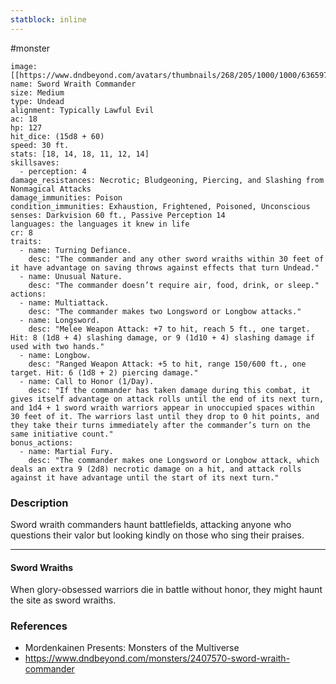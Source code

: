 ```yaml
---
statblock: inline
---
```

 #monster 

```statblock
image: [[https://www.dndbeyond.com/avatars/thumbnails/268/205/1000/1000/636597572553866730.png]]
name: Sword Wraith Commander
size: Medium
type: Undead
alignment: Typically Lawful Evil
ac: 18
hp: 127
hit_dice: (15d8 + 60)
speed: 30 ft.
stats: [18, 14, 18, 11, 12, 14]
skillsaves:
  - perception: 4
damage_resistances: Necrotic; Bludgeoning, Piercing, and Slashing from Nonmagical Attacks
damage_immunities: Poison
condition_immunities: Exhaustion, Frightened, Poisoned, Unconscious
senses: Darkvision 60 ft., Passive Perception 14
languages: the languages it knew in life
cr: 8
traits:
  - name: Turning Defiance.
    desc: "The commander and any other sword wraiths within 30 feet of it have advantage on saving throws against effects that turn Undead."
  - name: Unusual Nature.
    desc: "The commander doesn’t require air, food, drink, or sleep."
actions:
  - name: Multiattack.
    desc: "The commander makes two Longsword or Longbow attacks."
  - name: Longsword.
    desc: "Melee Weapon Attack: +7 to hit, reach 5 ft., one target. Hit: 8 (1d8 + 4) slashing damage, or 9 (1d10 + 4) slashing damage if used with two hands."
  - name: Longbow.
    desc: "Ranged Weapon Attack: +5 to hit, range 150/600 ft., one target. Hit: 6 (1d8 + 2) piercing damage."
  - name: Call to Honor (1/Day).
    desc: "If the commander has taken damage during this combat, it gives itself advantage on attack rolls until the end of its next turn, and 1d4 + 1 sword wraith warriors appear in unoccupied spaces within 30 feet of it. The warriors last until they drop to 0 hit points, and they take their turns immediately after the commander’s turn on the same initiative count."
bonus_actions:
  - name: Martial Fury.
    desc: "The commander makes one Longsword or Longbow attack, which deals an extra 9 (2d8) necrotic damage on a hit, and attack rolls against it have advantage until the start of its next turn."
```

### Description

Sword wraith commanders haunt battlefields, attacking anyone who questions their valor but looking kindly on those who sing their praises.

---

#### Sword Wraiths

When glory-obsessed warriors die in battle without honor, they might haunt the site as sword wraiths.

### References

* Mordenkainen Presents: Monsters of the Multiverse
* https://www.dndbeyond.com/monsters/2407570-sword-wraith-commander
